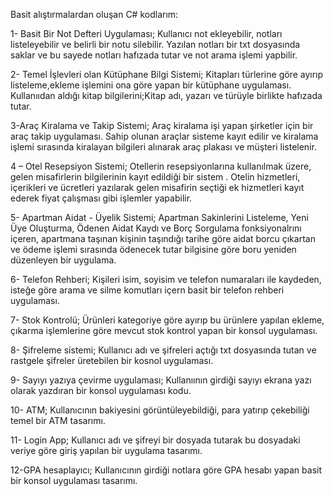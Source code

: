 Basit alıştırmalardan oluşan C# kodlarım:

1- Basit Bir Not Defteri Uygulaması;
Kullanıcı not ekleyebilir, notları listeleyebilir ve belirli bir notu silebilir.
Yazılan notları bir txt dosyasında saklar ve bu sayede notları hafızada tutar ve not arama işlemi yapbilir.

2- Temel İşlevleri olan Kütüphane Bilgi Sistemi;
Kitapları türlerine göre ayırıp listeleme,ekleme işlemini ona göre yapan bir kütüphane uygulaması.
Kullanııdan aldığı kitap bilgilerini;Kitap adı, yazarı ve türüyle birlikte hafızada tutar.

3-Araç Kiralama ve Takip Sistemi;
Araç kiralama işi yapan şirketler için bir araç takip uygulaması. 
Sahip olunan araçlar sisteme kayıt edilir ve kiralama işlemi sırasında kiralayan bilgileri alınarak araç plakası ve müşteri listelenir.

4 – Otel Resepsiyon Sistemi;
Otellerin resepsiyonlarına kullanılmak üzere, gelen misafirlerin bilgilerinin kayıt edildiği bir sistem . 
Otelin hizmetleri, içerikleri ve ücretleri yazılarak gelen misafirin seçtiği ek hizmetleri kayıt ederek fiyat çalışması gibi işlemler yapabilir.

5- Apartman Aidat - Üyelik Sistemi;
Apartman Sakinlerini Listeleme, Yeni Üye Oluşturma, Ödenen Aidat Kaydı ve Borç Sorgulama fonksiyonalrını içeren,
apartmana taşınan kişinin taşındığı tarihe göre aidat borcu çıkartan ve ödeme işlemi sırasında ödenecek tutar bilgisine göre boru yeniden düzenleyen bir uygulama.

6- Telefon Rehberi;
Kişileri isim, soyisim ve telefon numaraları ile kaydeden, isteğe göre arama ve silme komutları içern basit bir telefon rehberi uygulaması.

7- Stok Kontrolü;
Ürünleri kategoriye göre ayırıp bu ürünlere yapılan ekleme, çıkarma işlemlerine göre mevcut stok kontrol yapan bir konsol uygulaması.

8- Şifreleme sistemi;
Kullanıcı adı ve şifreleri açtığı txt dosyasında tutan ve rastgele şifreler üretebilen bir kosnol uygulaması.

9- Sayıyı yazıya çevirme uygulaması;
Kullanıının girdiği sayıyı ekrana yazı olarak yazdıran bir konsol uygulaması kodu.

10- ATM;
Kullanıcının bakiyesini görüntüleyebildiği, para yatırıp çekebiliği temel bir ATM tasarımı.

11- Login App;
Kullanıcı adı ve şifreyi bir dosyada tutarak bu dosyadaki veriye göre giriş yapılan bir uygulama tasarımı.

12-GPA hesaplayıcı;
Kullanıcının girdiği notlara göre GPA hesabı yapan basit bir konsol uygulaması tasarımı.

